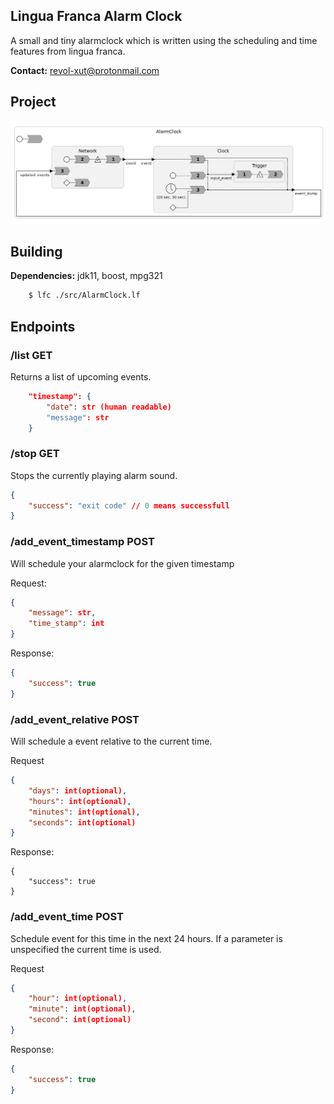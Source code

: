 Lingua Franca Alarm Clock
----------------------------

A small and tiny alarmclock which is written using the scheduling and time features from lingua franca. 

**Contact:** <revol-xut@protonmail.com>

## Project

![Programm Structure](./images/entire_program.png)


## Building

**Dependencies:** jdk11, boost, mpg321

```bash
    $ lfc ./src/AlarmClock.lf
```

## Endpoints

### /list **GET**
Returns a list of upcoming events.

```json
    "timestamp": {
        "date": str (human readable)
        "message": str
    }
```


### /stop **GET**
Stops the currently playing alarm sound.

```json
{
    "success": "exit code" // 0 means successfull
}
```

### /add_event_timestamp **POST**
Will schedule your alarmclock for the given timestamp

Request:
```json
{
    "message": str,
    "time_stamp": int
}
```
Response:
```json
{
    "success": true
}
```

### /add_event_relative **POST**
Will schedule a event relative to the current time.

Request
```json
{
    "days": int(optional),
    "hours": int(optional),
    "minutes": int(optional),
    "seconds": int(optional)
}
```

Response:
```
{
    "success": true
}
```

### /add_event_time **POST**
Schedule event for this time in the next 24 hours. If a parameter
is unspecified the current time is used.

Request
```json
{
    "hour": int(optional),
    "minute": int(optional),
    "second": int(optional)
}
```

Response:
```json
{
    "success": true
}
```


